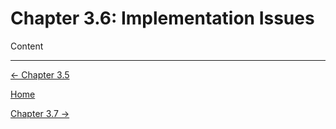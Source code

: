 # Chapter 3.6: Implementation Issues

Content

---

[← Chapter 3.5](Chapter%203%20%2081914.md)

[Home](../../AiredDev%20b02d5/Notes%20on%20M%2061e3e.md)

[Chapter 3.7 →](Chapter%203%20%20b8a40.md)